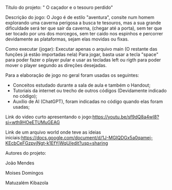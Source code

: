 Título do projeto: " O caçador e o tesouro perdido"

Descrição do jogo:
  O Jogo é de estilo "aventura", consite num homem explorando uma caverna perigosa a busca te tesouros, mas a sua grande dificuldade será  ter que sair da caverna,
  (chegar até a porta), sem ter que ser tocado por uns dos morcegos, sem ter caido nos espinhos e percorrer devidamente as plataformas, sejam elas movidas ou fixas.

Como executar (jogar):
  Executar apenas o arquivo main (O restante das funções já estão importadas nela)
  Para jogar, basta usar a tecla "space" para poder fazer o player pular e usar as tecladas left ou rigth para poder mover o player segundo as direções desejadas.

Para a elaboração de jogo no geral foram usadas os seguintes:
  * Conceitos estudado durante a sala de aula e também o Handout;
  * Tutoriais da internet ou trecho de outros códigos (Devidamente indicado  no código);
  * Auxílio de AI (ChatGPT), foram indicadas no código quando elas foram usadas;


Link do video curto apresentando o jogo:https://youtu.be/sf9dQ8a4wI8?si=wth9HOeETUMuGEAG

Link de um arquivo world onde teve as ideias iniciais:https://docs.google.com/document/d/1J-MGIQDGx5a0qamej-KEcbCeFGzpvjNgt-k1EfYjWqU/edit?usp=sharing

Autores do projeto:

João Mendes

Moises Domingos

Matuzalém Kibazola


